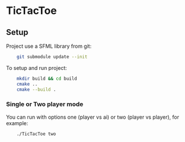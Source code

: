 # TicTacToe

## Setup

Project use a SFML library from git:

```bash
    git submodule update --init
```

To setup and run project:

```bash
    mkdir build && cd build
    cmake ..
    cmake --build .
```

### Single or Two player mode

You can run with options one (player vs ai) or two (player vs player), for example:

```bash
    ./TicTacToe two
```
